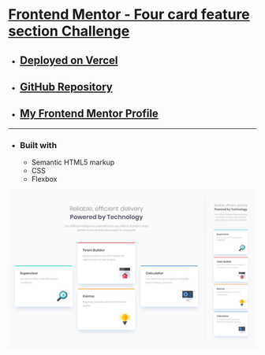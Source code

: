 # [Frontend Mentor - Four card feature section Challenge](https://www.frontendmentor.io/challenges/four-card-feature-section-weK1eFYK/hub/four-card-feature-section-nDp7no7HE4)

- ## [Deployed on Vercel](https://fm-four-card-feature-section-chi.vercel.app/)
- ## [GitHub Repository](https://github.com/panosjapan7/fm-four-card-feature-section)
- ## [My Frontend Mentor Profile](https://www.frontendmentor.io/profile/panosjapan7)
** **
- ### Built with
    - Semantic HTML5 markup
    - CSS
    - Flexbox

![Design preview for the FAQ accordion card coding challenge](./design/all-designs.jpg)

